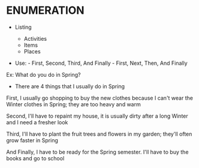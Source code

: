 # ENUMERATION 
+ Listing
    - Activities
    - Items
    - Places

+ Use:  - First, Second, Third, And Finally
        - First, Next, Then, And Finally

Ex: What do you do in Spring?
- There are 4 things that I usually do in Spring

First, I usually go shopping to buy the new clothes because I can't wear the Winter clothes in Spring; they are too heavy and warm

Second, I'll have to repaint my house, it is usually dirty after a long Winter and I need a fresher look

Third, I'll have to plant the fruit trees and flowers in my garden; they'll often grow faster in Spring

And Finally, I have to be ready for the Spring semester. I'll have to buy the books and go to school